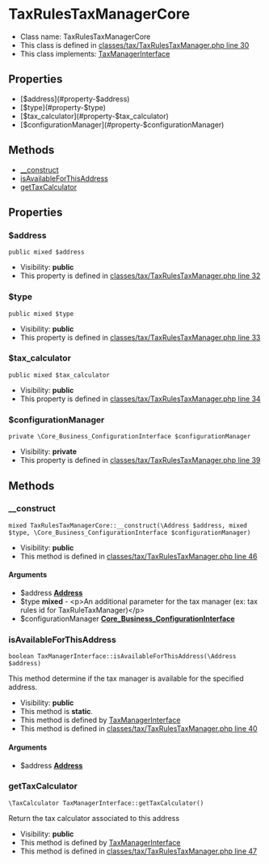 TaxRulesTaxManagerCore
===============






* Class name: TaxRulesTaxManagerCore
* This class is defined in [classes/tax/TaxRulesTaxManager.php line 30](https://github.com/PrestaShop/PrestaShop/blob/1.6.1.1/classes/tax/TaxRulesTaxManager.php#L30)
* This class implements: [TaxManagerInterface](TaxManagerInterface)




Properties
----------

* [$address](#property-$address)
* [$type](#property-$type)
* [$tax_calculator](#property-$tax_calculator)
* [$configurationManager](#property-$configurationManager)

Methods
-------
* [__construct](#method-__construct)
* [isAvailableForThisAddress](#method-isAvailableForThisAddress)
* [getTaxCalculator](#method-getTaxCalculator)




Properties
----------


### <a name="property-$address"></a>$address

    public mixed $address





* Visibility: **public**
* This property is defined in [classes/tax/TaxRulesTaxManager.php line 32](https://github.com/PrestaShop/PrestaShop/blob/1.6.1.1/classes/tax/TaxRulesTaxManager.php#L32)


### <a name="property-$type"></a>$type

    public mixed $type





* Visibility: **public**
* This property is defined in [classes/tax/TaxRulesTaxManager.php line 33](https://github.com/PrestaShop/PrestaShop/blob/1.6.1.1/classes/tax/TaxRulesTaxManager.php#L33)


### <a name="property-$tax_calculator"></a>$tax_calculator

    public mixed $tax_calculator





* Visibility: **public**
* This property is defined in [classes/tax/TaxRulesTaxManager.php line 34](https://github.com/PrestaShop/PrestaShop/blob/1.6.1.1/classes/tax/TaxRulesTaxManager.php#L34)


### <a name="property-$configurationManager"></a>$configurationManager

    private \Core_Business_ConfigurationInterface $configurationManager





* Visibility: **private**
* This property is defined in [classes/tax/TaxRulesTaxManager.php line 39](https://github.com/PrestaShop/PrestaShop/blob/1.6.1.1/classes/tax/TaxRulesTaxManager.php#L39)


Methods
-------


### <a name="method-__construct"></a>__construct

    mixed TaxRulesTaxManagerCore::__construct(\Address $address, mixed $type, \Core_Business_ConfigurationInterface $configurationManager)





* Visibility: **public**
* This method is defined in [classes/tax/TaxRulesTaxManager.php line 46](https://github.com/PrestaShop/PrestaShop/blob/1.6.1.1/classes/tax/TaxRulesTaxManager.php#L46)


#### Arguments
* $address **[Address](AddressCore)**
* $type **mixed** - &lt;p&gt;An additional parameter for the tax manager (ex: tax rules id for TaxRuleTaxManager)&lt;/p&gt;
* $configurationManager **[Core_Business_ConfigurationInterface](Core_Business_ConfigurationInterface)**



### <a name="method-isAvailableForThisAddress"></a>isAvailableForThisAddress

    boolean TaxManagerInterface::isAvailableForThisAddress(\Address $address)

This method determine if the tax manager is available for the specified address.



* Visibility: **public**
* This method is **static**.
* This method is defined by [TaxManagerInterface](TaxManagerInterface)
* This method is defined in [classes/tax/TaxRulesTaxManager.php line 40](https://github.com/PrestaShop/PrestaShop/blob/1.6.1.1/classes/tax/TaxRulesTaxManager.php#L40)


#### Arguments
* $address **[Address](AddressCore)**



### <a name="method-getTaxCalculator"></a>getTaxCalculator

    \TaxCalculator TaxManagerInterface::getTaxCalculator()

Return the tax calculator associated to this address



* Visibility: **public**
* This method is defined by [TaxManagerInterface](TaxManagerInterface)
* This method is defined in [classes/tax/TaxRulesTaxManager.php line 47](https://github.com/PrestaShop/PrestaShop/blob/1.6.1.1/classes/tax/TaxRulesTaxManager.php#L47)



